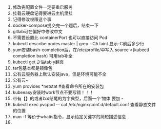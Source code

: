 1. 修改完配置文件一定要重启服务
2. 挂载云硬盘记得要进云主机里挂
3. 记得修改权限这个事
4. docker-compose提交完一个题后，结束一下
5. gitlab可在偏好中修改中文
6. 不需要设置此 containerPort 也可以直接访问 Pod
7. kubectl describe nodes master | grep -iC5 taint        显示-C前后多少行
8. yum安装bash-completion后，在/etc/profile/中写入 source <(kubectl completion bash)       可用tab补全
9. kubectl get   之后tab    y翻页
10. tar包基本都是镜像包
11. 公有云服务器上默认安装java，但是环境可能不全
12. 公有云~
13. yum provides *netstat #查看命令所在的安装包
14. kubeeasy安装时work节点不要写错！！！
15. 带有【】的或者以s结尾的为字典型，后面一个'物体'要加 - 
16. kubectl exec pvcpod -- cat /etc/nginx/conf.d/default.conf  查看静态文件的位置
17. man -f 等价于whatis指令，显示给定关键字的简短描述信息
18. 